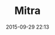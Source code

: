 ---
title: Mitra
layout: post
date: 2015-09-29 22:13
numero: 36
image: 36_mitra.png
thumb: 36_mitra.svg
wiki: https://it.wikipedia.org/wiki/Mitra_(divinit%C3%A0)
source: https://upload.wikimedia.org/wikipedia/commons/4/48/Tauroctony_BM_Sc1720_n02.jpg
source-name: Wikimedia Commons
autore: luca corsato
social-autore: https://twitter.com/lucacorsato
social-idea: https://twitter.com/S4V3G
idea: Saverio G. Malatesta
tags:
- uomo
- mitologia
- divinità
- id. Malatesta
---